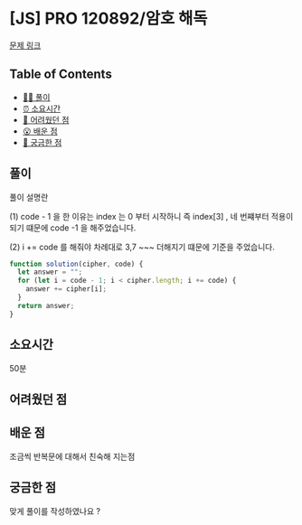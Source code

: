 <!-- 제목으로 다음과 같은 내용으로 작성해주세요 ! -->
<!-- 📚 언어 : e.g. Javascript -> [JS], Python -> [Python]  -->
<!-- 📕 백준 : BOJ 문제번호/문제제목 e.g. BOJ 2577/숫자의 개수 -->
<!-- 📗 프로그래머스 : PRO 문제번호/문제제목 e.g. PRO 120812/최빈값 구하기 -->
<!-- 💁🏻 백준허브를 사용하시면 프로그래머스의 문제번호도 확인하실 수 있습니다 -->

# [JS] PRO 120892/암호 해독

<!-- 아래에 # 을 지우고 문제 링크를 입력해주세요 ! -->

[문제 링크](https://school.programmers.co.kr/learn/courses/30/lessons/120892)

## Table of Contents

- [✍🏻 풀이](#풀이)
- [⏰ 소요시간](#소요시간)
- [🫠 어려웠던 점](#어려웠던-점)
- [😮 배운 점](#배운-점)
- [🤔 궁금한 점](#궁금한-점)

## 풀이

<!-- ```옆에 사용하는 언어를 기입하세요 e.g. javascript, python -->

풀이 설명란

(1) code - 1 을 한 이유는 index 는 0 부터 시작하니 즉 index[3] , 네 번쨰부터 적용이 되기 떄문에 code -1 을 해주었습니다.

(2) i += code 를 해줘야 차례대로 3,7 ~~~ 더해지기 떄문에 기준을 주었습니다.

```javascript
function solution(cipher, code) {
  let answer = "";
  for (let i = code - 1; i < cipher.length; i += code) {
    answer += cipher[i];
  }
  return answer;
}
```

## 소요시간

50분

## 어려웠던 점

## 배운 점

조금씩 반복문에 대해서 친숙해 지는점

## 궁금한 점

맞게 풀이를 작성하였나요 ?
